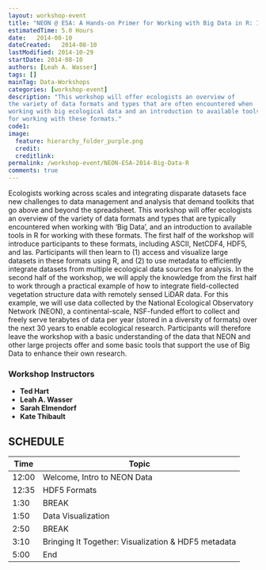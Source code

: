 ```yaml
---
layout: workshop-event
title: "NEON @ ESA: A Hands-on Primer for Working with Big Data in R: Introduction to Common Formats & Efficient Data Visualization"
estimatedTime: 5.0 Hours
date:   2014-08-10
dateCreated:   2014-08-10
lastModified: 2014-10-29
startDate: 2014-08-10
authors: [Leah A. Wasser]
tags: []
mainTag: Data-Workshops
categories: [workshop-event]
description: "This workshop will offer ecologists an overview of 
the variety of data formats and types that are often encountered when 
working with big ecological data and an introduction to available tools in R 
for working with these formats."
code1: 
image:
  feature: hierarchy_folder_purple.png
  credit:
  creditlink: 
permalink: /workshop-event/NEON-ESA-2014-Big-Data-R
comments: true 
---
```


Ecologists working across scales and integrating disparate datasets face new 
challenges to data management and analysis that demand toolkits that go above 
and beyond the spreadsheet. This workshop will offer ecologists an overview of 
the variety of data formats and types that are typically encountered when 
working with ‘Big Data’, and an introduction to available tools in R for working 
with these formats. The first half of the workshop will introduce participants 
to these formats, including ASCII, NetCDF4, HDF5, and las. Participants will 
then learn to (1) access and visualize large datasets in these formats using R, 
and (2) to use metadata to efficiently integrate datasets from multiple 
ecological data sources for analysis. In the second half of the workshop, we 
will apply the knowledge from the first half to work through a practical 
example of how to integrate field-collected vegetation structure data with 
remotely sensed LiDAR data. For this example, we will use data collected by 
the National Ecological Observatory Network (NEON), a continental-scale, 
NSF-funded effort to collect and freely serve terabytes of data per year 
(stored in a diversity of formats) over the next 30 years to enable ecological 
research. Participants will therefore leave the workshop with a basic 
understanding of the data that NEON and other large projects offer and some 
basic tools that support the use of Big Data to enhance their own research.


### Workshop Instructors
* **Ted Hart**
* **Leah A. Wasser**
* **Sarah Elmendorf**
* **Kate Thibault**


## SCHEDULE


| Time        | Topic         |
|-------------|---------------|
| 12:00  | Welcome, Intro to NEON Data|
| 12:35  | HDF5 Formats |
| 1:30   | BREAK
| 1:50   | Data Visualization |
| 2:50   | BREAK  |
| 3:10   | Bringing It Together: Visualization & HDF5 metadata |
| 5:00   | End |



